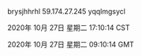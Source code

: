 brysjhhrhl 59.174.27.245 yqqlmgsycl

2020年 10月 27日 星期二 17:10:14 CST

2020年 10月 27日 星期二 09:10:14 GMT
